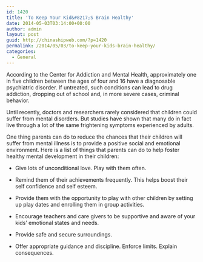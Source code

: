 ```yaml
---
id: 1420
title: 'To Keep Your Kid&#8217;S Brain Healthy'
date: 2014-05-03T03:14:00+00:00
author: admin
layout: post
guid: http://chinashipweb.com/?p=1420
permalink: /2014/05/03/to-keep-your-kids-brain-healthy/
categories:
  - General
---
```

According to the Center for Addiction and Mental Health, approximately one in five children between the ages of four and 16 have a diagnosable psychiatric disorder. If untreated, such conditions can lead to drug addiction, dropping out of school and, in more severe cases, criminal behavior.

Until recently, doctors and researchers rarely considered that children could suffer from mental disorders. But studies have shown that many do in fact live through a lot of the same frightening symptoms experienced by adults.

One thing parents can do to reduce the chances that their children will suffer from mental illness is to provide a positive social and emotional environment. Here is a list of things that parents can do to help foster healthy mental development in their children:

* Give lots of unconditional love. Play with them often.

* Remind them of their achievements frequently. This helps boost their self confidence and self esteem.

* Provide them with the opportunity to play with other children by setting up play dates and enrolling them in group activities.

* Encourage teachers and care givers to be supportive and aware of your kids&#8217; emotional states and needs.

* Provide safe and secure surroundings.

* Offer appropriate guidance and discipline. Enforce limits. Explain consequences.